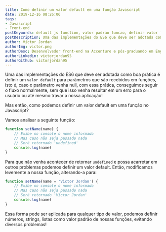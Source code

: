 ```yaml
---
title: Como definir um valor default em uma função Javascript
date: 2019-12-16 08:26:06
tags:
- Javascript
- Front-end
postKeywords: default js function, valor padrao funcao, definir valor funcao, funcao js, default js, valor default, front-end, boas praticas js
postDescription: Uma das implementações do ES6 que deve ser adotada como boa prática é definir um valor default para parâmetros que são recebidos em funções, isto é, caso o parâmetro venha null, com essa prática, conseguimos seguir o fluxo normalmente, sem que isso venha resultar em um erro para o usuário ou até mesmo travar a nossa aplicação!
author: Victor Jordan
authorImg: victor.png
authorDesc: Desenvolvedor front-end na Accenture e pós-graduando em Engenharia de Software pela PUC-MG e formado em Banco de Dados pela Fatec, apaixonado por usabilidade, performance e UX!
authorLinkedin: victorjordan95
authorGithub: victorjordan95
---
```


Uma das implementações do ES6 que deve ser adotada como boa prática é definir um `valor default` para parâmetros que são recebidos em funções, isto é, caso o parâmetro venha null, com essa prática, conseguimos seguir o fluxo normalmente, sem que isso venha resultar em um erro para o usuário ou até mesmo travar a nossa aplicação!

Mas então, como podemos definir um valor default em uma função no Javascript?

<!-- more -->

Vamos analisar a seguinte função:

```javascript
function setName(name) {
    // Exibe no console o nome informado
    // Mas caso não seja passado nada
    // Será retornado 'undefined'
    console.log(name)
}
```

Para que não venha acontecer de retornar `undefined` e possa acarretar em outros problemas podemos definir um valor default.
Então, modificamos levemente a nossa função, alterando-a para:

```javascript
function setName(name = 'Victor Jordan') {
    // Exibe no console o nome informado
    // Mas caso não seja passado nada
    // Será retornado 'Victor Jordan'
    console.log(name)
}
```

Essa forma pode ser aplicada para qualquer tipo de valor, podemos definir números, strings, listas como valor padrão de nossas funções, evitando diversos problemas!

